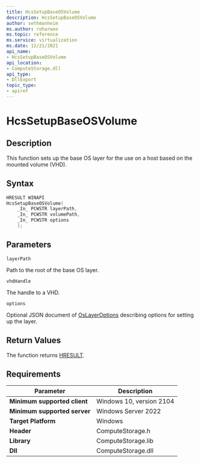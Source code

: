 ```yaml
---
title: HcsSetupBaseOSVolume
description: HcsSetupBaseOSVolume
author: sethmanheim
ms.author: roharwoo
ms.topic: reference
ms.service: virtualization
ms.date: 12/21/2021
api_name:
- HcsSetupBaseOSVolume
api_location:
- ComputeStorage.dll
api_type:
- DllExport
topic_type: 
- apiref
---
```

# HcsSetupBaseOSVolume

## Description

This function sets up the base OS layer for the use on a host based on the mounted volume (VHD).

## Syntax

```cpp
HRESULT WINAPI
HcsSetupBaseOSVolume(
    _In_ PCWSTR layerPath,
    _In_ PCWSTR volumePath,
    _In_ PCWSTR options
    );
```

## Parameters

`layerPath`

Path to the root of the base OS layer.

`vhdHandle`

The handle to a VHD.

`options`

Optional JSON document  of [OsLayerOptions](./../SchemaReference.md#OsLayerOptions) describing options for setting up the layer.

## Return Values

The function returns [HRESULT](./HCSHResult.md).

## Requirements

|Parameter|Description|
|---|---|
| **Minimum supported client** | Windows 10, version 2104|
| **Minimum supported server** | Windows Server 2022 |
| **Target Platform** | Windows |
| **Header** | ComputeStorage.h |
| **Library** | ComputeStorage.lib |
| **Dll** | ComputeStorage.dll |

